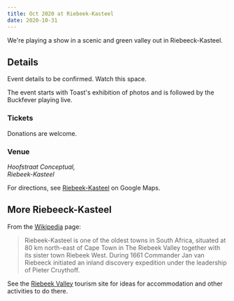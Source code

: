 ```yaml
---
title: Oct 2020 at Riebeek-Kasteel
date: 2020-10-31
---
```


We're playing a show in a scenic and green valley out in Riebeeck-Kasteel.


## Details

Event details to be confirmed. Watch this space.

The event starts with Toast's exhibition of photos and is followed by the Buckfever playing live.

### Tickets

Donations are welcome.

### Venue

<i>
Hoofstraat Conceptual,<br>
Riebeek-Kasteel
</i>

For directions, see [Riebeek-Kasteel](https://www.google.com/maps/place/Riebeeck+Kasteel,+7307/@-33.3824857,18.8918112,15z/data=!4m5!3m4!1s0x1dcd21f8bdd841cb:0x2b6b665cfcbda0fc!8m2!3d-33.3852645!4d18.8997119) on Google Maps.


## More Riebeeck-Kasteel

From the [Wikipedia](https://en.wikipedia.org/wiki/Riebeek-Kasteel) page:

> Riebeek-Kasteel is one of the oldest towns in South Africa, situated at 80 km north-east of Cape Town in The Riebeek Valley together with its sister town Riebeek West. During 1661 Commander Jan van Riebeeck initiated an inland discovery expedition under the leadership of Pieter Cruythoff.

See the [Riebeek Valley](https://www.riebeekvalley.info/) tourism site for ideas for accommodation and other activities to do there.
